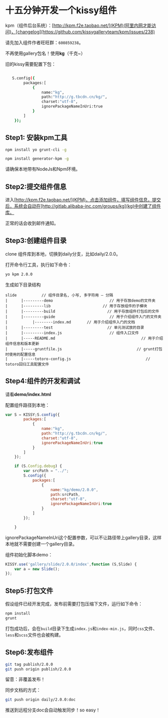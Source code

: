 # 十五分钟开发一个kissy组件

kpm（组件后台系统）：[http://kpm.f2e.taobao.net/](KPM)(阿里内网才能访问)，[changelog](https://github.com/kissygalleryteam/kpm/issues/238)

请先加入组件作者旺旺群：`600859238`。

不再使用gallery包名！使用**kg**（千克~）

旧的kissy需要配置下包：

````sh

   S.config({
        packages:[
            {
                name:"kg",
                path:"http://g.tbcdn.cn/kg/",
                charset:"utf-8",
                ignorePackageNameInUri:true
            }
        ]
    });

````

## Step1: 安装kpm工具

````sh
npm install yo grunt-cli -g
````

````sh
npm install generator-kpm -g
````

请确保本地带有NodeJs和Npm环境。

## Step2:提交组件信息

进入[http://kpm.f2e.taobao.net/](KPM)，点击添加组件，填写组件信息，提交后，系统会自动在[http://gitlab.alibaba-inc.com/groups/kg](kg)中创建了组件库。

正常的话会收到邮件通知。

## Step3:创建组件目录

clone 组件库到本地，切换到daily分支，比如daily/2.0.0。

打开命令行工具，执行如下命令：

````sh
yo kpm 2.0.0
````

生成如下目录结构

```
slide           // 组件目录名, 小写, 多字符用 – 分隔
|      |---------demo                         // 用于存放demo的文件夹
|      |---------lib                       // 用于存放组件的子模块
|      |---------build                       // 用于存放组件打包后的文件
|      |---------guide                        // 用于介绍组件入门的文件夹
|           |--------index.md       // 用于介绍组件入门的文档
|      |---------test                        // 单元测试放的目录
|      |---------index.js                     // 组件入口文件
|      |-----README.md                                  	// 用于介绍组件信息和版本更新
|      |-----gruntfile.js                                 // grunt打包时使用的配置信息
|      |-----totoro-config.js                                 // totoro回归工具配置文件
```

## Step4:组件的开发和调试

请看**demo/index.html**

配置组件路径到本地：

```javascript
var S = KISSY;S.config({
        packages:[
            {
                name:"kg",
                path:"http://g.tbcdn.cn/kg/",
                charset:"utf-8",
                ignorePackageNameInUri:true
            }
        ]
    });

    if (S.Config.debug) {
        var srcPath = "../";
        S.config({
            packages:[
                {
                    name:"kg/demo/2.0.0",
                    path:srcPath,
                    charset:"utf-8",
                    ignorePackageNameInUri:true
                }
            ]
        });

    }
```

ignorePackageNameInUri这个配置参数，可以不让路径带上gallery目录，这样本地就不需要创建一个gallery目录。


组件初始化脚本demo：

```javascript
KISSY.use('gallery/slide/2.0.0/index',function (S,Slide) {
	var a = new Slide();
});
```
## Step5:打包文件

假设组件已经开发完成，发布前需要打包压缩下文件，运行如下命令：

````sh
npm install
grunt
````

打包成功后，会在`build`目录下生成`index.js`和`index-min.js`，同时`css`文件、`less`和`scss`文件也会被构建。

## Step6:发布组件

````sh
git tag publish/2.0.0
git push origin publish/2.0.0
````
留意：非覆盖发布！

同步文档的方式：

````sh
git push origin daily/2.0.0:doc
````

推送到远程分支doc会自动触发同步！so easy！